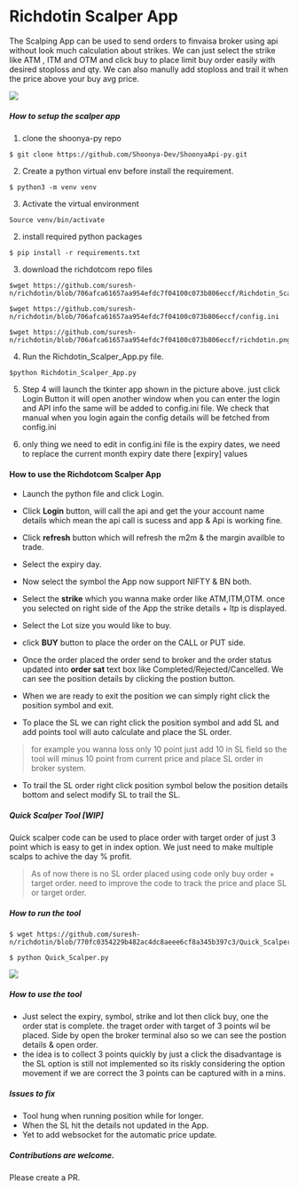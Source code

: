 # Richdotin Scalper App

The Scalping App can be used to send orders to finvaisa broker using api without look much calculation about strikes. We can just select the strike like ATM , ITM and OTM and click buy to place limit buy order easily with desired stoploss and qty. We can also manully add stoploss and trail it when the price above your buy avg price. 

![](https://i.imgur.com/ltSnCtG.png)


##### How to setup the scalper app 

1. clone the shoonya-py repo 

```
$ git clone https://github.com/Shoonya-Dev/ShoonyaApi-py.git

```
2. Create a python virtual env before install the requirement.

```
$ python3 -m venv venv
```

3. Activate the virtual environment

```
Source venv/bin/activate
```

2. install required python packages  

`$ pip install -r requirements.txt`

3. download the richdotcom repo files 

```
$wget https://github.com/suresh-n/richdotin/blob/706afca61657aa954efdc7f04100c073b806eccf/Richdotin_Scalper_App.py
```

```
$wget https://github.com/suresh-n/richdotin/blob/706afca61657aa954efdc7f04100c073b806eccf/config.ini

$wget https://github.com/suresh-n/richdotin/blob/706afca61657aa954efdc7f04100c073b806eccf/richdotin.png

```
4. Run the Richdotin_Scalper_App.py file. 

```
$python Richdotin_Scalper_App.py

```

5. Step 4 will launch the tkinter app shown in the picture above. just click Login Button it will open another window when you can enter the login and API info the same will be added to config.ini file. We check that manual when you login again the config details will be fetched from config.ini

6. only thing we need to edit in config.ini file is the expiry dates, we need to replace the current month expiry date there [expiry] values

#### How to use the Richdotcom Scalper App 

* Launch the python file and click Login.

* Click **Login** button, will call the api and get the your account name details which mean the api call is sucess and app & Api is working fine.

* Click **refresh** button which will  refresh the m2m & the margin availble to trade.

* Select the expiry day.

* Now select the symbol the App now support NIFTY & BN both. 

* Select the **strike** which you wanna make order like ATM,ITM,OTM. once you selected on right side of the App the strike details + ltp is displayed. 

* Select the Lot size you would like to buy. 

* click **BUY** button to place the order on the CALL or PUT side.

* Once the order placed the order send to broker and the order status updated into **order sat** text box like Completed/Rejected/Cancelled. We can see the position details by clicking the postion button. 

* When we are ready to exit the position we can simply right  click the position symbol and exit.

* To place the SL we can right click the position symbol and add SL and add points tool will auto calculate and place the SL order. 
> for example you wanna loss only 10 point just add 10 in SL field so the tool will minus 10 point from current price and place SL order in broker system. 

* To trail the SL order right click position symbol below the position details bottom and select modify SL to trail the SL. 

##### Quick Scalper Tool [WIP]

Quick scalper code can be used to place order with target order of just 3 point which is easy to get in index option. We just need to make multiple scalps to achive the day % profit.

> As of now there is no SL order placed using code only buy order + target order. need to improve the code to track the price and place SL or target order. 

##### How to run the tool 

```
$ wget https://github.com/suresh-n/richdotin/blob/770fc0354229b482ac4dc8aeee6cf8a345b397c3/Quick_Scalper.py
```

```
$ python Quick_Scalper.py

```

![](https://i.imgur.com/SU6YZ2C.png)

##### How to use the tool 

* Just select the expiry, symbol, strike and lot then click buy, one the order stat is complete. the traget order with target of 3 points wil be placed. Side by open the broker terminal also so we can see the postion details & open order. 
* the idea is to collect 3 points quickly by just a click the disadvantage is the SL option is still not implemented so its riskly considering the option movement if we are correct the 3 points can be captured with in a mins. 

##### Issues to fix

* Tool hung  when running position while for longer. 
* When the SL hit the details not updated in the App. 
* Yet to add websocket for the automatic price update.  


##### Contributions are welcome. 

Please create a PR. 